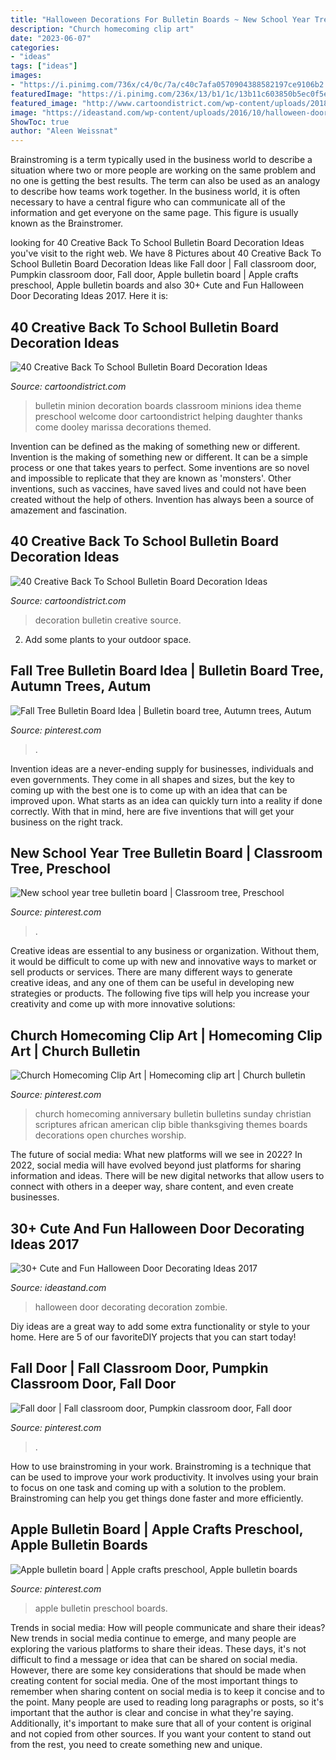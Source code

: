 ```yaml
---
title: "Halloween Decorations For Bulletin Boards ~ New School Year Tree Bulletin Board"
description: "Church homecoming clip art"
date: "2023-06-07"
categories:
- "ideas"
tags: ["ideas"]
images:
- "https://i.pinimg.com/736x/c4/0c/7a/c40c7afa0570904388582197ce9106b2.jpg"
featuredImage: "https://i.pinimg.com/236x/13/b1/1c/13b11c603850b5ec0f5e1eaaf94c0142--worship-ideas-church-ideas.jpg?nii=t"
featured_image: "http://www.cartoondistrict.com/wp-content/uploads/2018/09/Back-To-School-Bulletin-Board-Decoration-Ideas11.jpg"
image: "https://ideastand.com/wp-content/uploads/2016/10/halloween-door/4-halloween-door-decoration.jpg"
ShowToc: true
author: "Aleen Weissnat"
---
```



Brainstroming is a term typically used in the business world to describe a situation where two or more people are working on the same problem and no one is getting the best results. The term can also be used as an analogy to describe how teams work together. In the business world, it is often necessary to have a central figure who can communicate all of the information and get everyone on the same page. This figure is usually known as the Brainstromer.

	

		
looking for 40 Creative Back To School Bulletin Board Decoration Ideas you've visit to the right web. We have 8 Pictures about 40 Creative Back To School Bulletin Board Decoration Ideas like Fall door | Fall classroom door, Pumpkin classroom door, Fall door, Apple bulletin board | Apple crafts preschool, Apple bulletin boards and also 30+ Cute and Fun Halloween Door Decorating Ideas 2017. Here it is:
		
    
## 40 Creative Back To School Bulletin Board Decoration Ideas

<img loading=lazy src="http://www.cartoondistrict.com/wp-content/uploads/2018/09/Back-To-School-Bulletin-Board-Decoration-Ideas11.jpg" onerror="this.onerror=null;this.src='https://tse1.mm.bing.net/th?id=OIP.3OjBHutp3TRbOFNhcmNRYQHaJ4&amp;pid=15.1';" alt="40 Creative Back To School Bulletin Board Decoration Ideas">

_Source: cartoondistrict.com_

>bulletin minion decoration boards classroom minions idea theme preschool welcome door cartoondistrict helping daughter thanks come dooley marissa decorations themed. 

	

Invention can be defined as the making of something new or different.
Invention is the making of something new or different. It can be a simple process or one that takes years to perfect. Some inventions are so novel and impossible to replicate that they are known as 'monsters'. Other inventions, such as vaccines, have saved lives and could not have been created without the help of others. Invention has always been a source of amazement and fascination.

    
## 40 Creative Back To School Bulletin Board Decoration Ideas

<img loading=lazy src="http://www.cartoondistrict.com/wp-content/uploads/2018/10/Back-To-School-Bulletin-Board-Decoration-Ideas8.jpg" onerror="this.onerror=null;this.src='https://tse2.mm.bing.net/th?id=OIP.uMVFesk4o37oupBCo0E7aQHaJ4&amp;pid=15.1';" alt="40 Creative Back To School Bulletin Board Decoration Ideas">

_Source: cartoondistrict.com_

>decoration bulletin creative source. 

	

2. Add some plants to your outdoor space.

    
## Fall Tree Bulletin Board Idea | Bulletin Board Tree, Autumn Trees, Autum

<img loading=lazy src="https://i.pinimg.com/736x/37/a9/0e/37a90e7d0bbaeba34c9746fbb47e27b8--tree-bulletin-boards-fall-trees.jpg" onerror="this.onerror=null;this.src='https://tse3.mm.bing.net/th?id=OIP.oa48riyPk9i6hMygq8LbqAHaNK&amp;pid=15.1';" alt="Fall Tree Bulletin Board Idea | Bulletin board tree, Autumn trees, Autum">

_Source: pinterest.com_

>. 

	

Invention ideas are a never-ending supply for businesses, individuals and even governments. They come in all shapes and sizes, but the key to coming up with the best one is to come up with an idea that can be improved upon. What starts as an idea can quickly turn into a reality if done correctly. With that in mind, here are five inventions that will get your business on the right track.

    
## New School Year Tree Bulletin Board | Classroom Tree, Preschool

<img loading=lazy src="https://i.pinimg.com/736x/c4/0c/7a/c40c7afa0570904388582197ce9106b2.jpg" onerror="this.onerror=null;this.src='https://tse1.mm.bing.net/th?id=OIP.djz9E1X_aEbCew8M9GBGygHaNK&amp;pid=15.1';" alt="New school year tree bulletin board | Classroom tree, Preschool">

_Source: pinterest.com_

>. 

	

Creative ideas are essential to any business or organization. Without them, it would be difficult to come up with new and innovative ways to market or sell products or services. There are many different ways to generate creative ideas, and any one of them can be useful in developing new strategies or products. The following five tips will help you increase your creativity and come up with more innovative solutions: 

    
## Church Homecoming Clip Art | Homecoming Clip Art | Church Bulletin

<img loading=lazy src="https://i.pinimg.com/236x/13/b1/1c/13b11c603850b5ec0f5e1eaaf94c0142--worship-ideas-church-ideas.jpg?nii=t" onerror="this.onerror=null;this.src='https://tse1.mm.bing.net/th?id=OIP.LD3b1k4VXfiJNodw9ab-GAHaLP&amp;pid=15.1';" alt="Church Homecoming Clip Art | Homecoming clip art | Church bulletin">

_Source: pinterest.com_

>church homecoming anniversary bulletin bulletins sunday christian scriptures african american clip bible thanksgiving themes boards decorations open churches worship. 

	

The future of social media: What new platforms will we see in 2022?
In 2022, social media will have evolved beyond just platforms for sharing information and ideas. There will be new digital networks that allow users to connect with others in a deeper way, share content, and even create businesses.

    
## 30+ Cute And Fun Halloween Door Decorating Ideas 2017

<img loading=lazy src="https://ideastand.com/wp-content/uploads/2016/10/halloween-door/4-halloween-door-decoration.jpg" onerror="this.onerror=null;this.src='https://tse1.mm.bing.net/th?id=OIP.-UcrpoSAmt7UgDJVbLfl5QHaPX&amp;pid=15.1';" alt="30+ Cute and Fun Halloween Door Decorating Ideas 2017">

_Source: ideastand.com_

>halloween door decorating decoration zombie. 

	

Diy ideas are a great way to add some extra functionality or style to your home. Here are 5 of our favoriteDIY projects that you can start today!

    
## Fall Door | Fall Classroom Door, Pumpkin Classroom Door, Fall Door

<img loading=lazy src="https://i.pinimg.com/736x/37/56/1d/37561dc1681fbc983b3ea7106ddd4482.jpg" onerror="this.onerror=null;this.src='https://tse4.mm.bing.net/th?id=OIP.vEr39uGmsUVdonh0CRfMCgHaJ3&amp;pid=15.1';" alt="Fall door | Fall classroom door, Pumpkin classroom door, Fall door">

_Source: pinterest.com_

>. 

	

How to use brainstroming in your work.
Brainstroming is a technique that can be used to improve your work productivity. It involves using your brain to focus on one task and coming up with a solution to the problem. Brainstroming can help you get things done faster and more efficiently.

    
## Apple Bulletin Board | Apple Crafts Preschool, Apple Bulletin Boards

<img loading=lazy src="https://i.pinimg.com/736x/a0/9b/e7/a09be7d28882f37fa5fd6a845d5c0489.jpg" onerror="this.onerror=null;this.src='https://tse1.mm.bing.net/th?id=OIP.9NqTeOcuTxVMajNipPDsogHaFj&amp;pid=15.1';" alt="Apple bulletin board | Apple crafts preschool, Apple bulletin boards">

_Source: pinterest.com_

>apple bulletin preschool boards. 

	

Trends in social media: How will people communicate and share their ideas?
New trends in social media continue to emerge, and many people are exploring the various platforms to share their ideas. These days, it's not difficult to find a message or idea that can be shared on social media. However, there are some key considerations that should be made when creating content for social media. 
One of the most important things to remember when sharing content on social media is to keep it concise and to the point. Many people are used to reading long paragraphs or posts, so it's important that the author is clear and concise in what they're saying. Additionally, it's important to make sure that all of your content is original and not copied from other sources. If you want your content to stand out from the rest, you need to create something new and unique.

